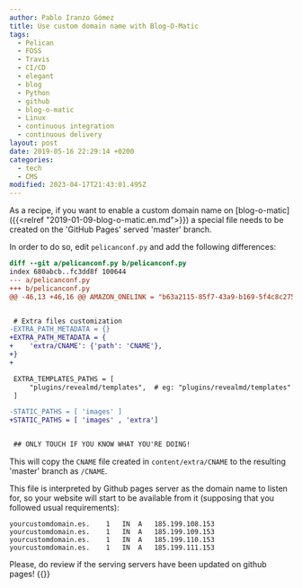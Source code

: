 ```yaml
---
author: Pablo Iranzo Gómez
title: Use custom domain name with Blog-O-Matic
tags:
  - Pelican
  - FOSS
  - Travis
  - CI/CD
  - elegant
  - blog
  - Python
  - github
  - blog-o-matic
  - Linux
  - continuous integration
  - continuous delivery
layout: post
date: 2019-05-16 22:29:14 +0200
categories:
  - tech
  - CMS
modified: 2023-04-17T21:43:01.495Z
---
```


As a recipe, if you want to enable a custom domain name on [blog-o-matic]({{<relref "2019-01-09-blog-o-matic.en.md">}}) a special file needs to be created on the 'GitHub Pages' served 'master' branch.

In order to do so, edit `pelicanconf.py` and add the following differences:

```diff
diff --git a/pelicanconf.py b/pelicanconf.py
index 680abcb..fc3dd8f 100644
--- a/pelicanconf.py
+++ b/pelicanconf.py
@@ -46,13 +46,16 @@ AMAZON_ONELINK = "b63a2115-85f7-43a9-b169-5f4c8c275655"


 # Extra files customization
-EXTRA_PATH_METADATA = {}
+EXTRA_PATH_METADATA = {
+    'extra/CNAME': {'path': 'CNAME'},
+}
+

 EXTRA_TEMPLATES_PATHS = [
     "plugins/revealmd/templates",  # eg: "plugins/revealmd/templates"
 ]

-STATIC_PATHS = [ 'images' ]
+STATIC_PATHS = [ 'images' , 'extra']


 ## ONLY TOUCH IF YOU KNOW WHAT YOU'RE DOING!
```

This will copy the `CNAME` file created in `content/extra/CNAME` to the resulting 'master' branch as `/CNAME`.

This file is interpreted by Github pages server as the domain name to listen for, so your website will start to be available from it (supposing that you followed usual requirements):

```bind
yourcustomdomain.es.	1	IN	A	185.199.108.153
yourcustomdomain.es.	1	IN	A	185.199.109.153
yourcustomdomain.es.	1	IN	A	185.199.110.153
yourcustomdomain.es.	1	IN	A	185.199.111.153
```

Please, do review if the serving servers have been updated on github pages!
{{<enjoy>}}
